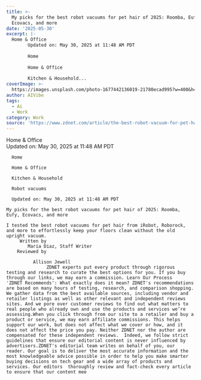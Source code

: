 ```yaml
---
title: >-
  My picks for the best robot vacuums for pet hair of 2025: Roomba, Eufy,
  Ecovacs, and more
date: '2025-05-30'
excerpt: |-
  Home & Office     
        Updated on: May 30, 2025 at 11:48 AM PDT
       
        Home
      
        Home & Office
      
        Kitchen & Household...
coverImage: >-
  https://images.unsplash.com/photo-1677442136019-21780ecad995?w=400&h=200&fit=crop&auto=format
author: AIVibe
tags:
  - Ai
  - Work
category: Work
source: 'https://www.zdnet.com/article/the-best-robot-vacuum-for-pet-hair/'
---
```

Home & Office     
      Updated on: May 30, 2025 at 11:48 AM PDT
     
      Home
    
      Home & Office
    
      Kitchen & Household
    
      Robot vacuums
     
      Updated on: May 30, 2025 at 11:48 AM PDT
      
    My picks for the best robot vacuums for pet hair of 2025: Roomba, Eufy, Ecovacs, and more
          
    I tested the best robot vacuums for pet hair from iRobot, Roborock, and more to effortlessly keep your floors clean without the old upright vacuum.
         Written by 
            Maria Diaz, Staff Writer            
        Reviewed by
        
              Allison Jewell
                   ZDNET experts put every product through rigorous testing and research to curate the best options for you. If you buy through our links, we may earn a commission. Learn Our Process   'ZDNET Recommends': What exactly does it mean? ZDNET's recommendations are based on many hours of testing, research, and comparison shopping. We gather data from the best available sources, including vendor and retailer listings as well as other relevant and independent reviews sites. And we pore over customer reviews to find out what matters to real people who already own and use the products and services we’re assessing.When you click through from our site to a retailer and buy a product or service, we may earn affiliate commissions. This helps support our work, but does not affect what we cover or how, and it does not affect the price you pay. Neither ZDNET nor the author are compensated for these independent reviews.  Indeed, we follow strict guidelines that ensure our editorial content is never influenced by advertisers.ZDNET's editorial team writes on behalf of you, our reader. Our goal is to deliver the most accurate information and the most knowledgeable advice possible in order to help you make smarter buying decisions on tech gear and a wide array of products and services. Our editors  thoroughly review and fact-check every article to ensure that our content mee
